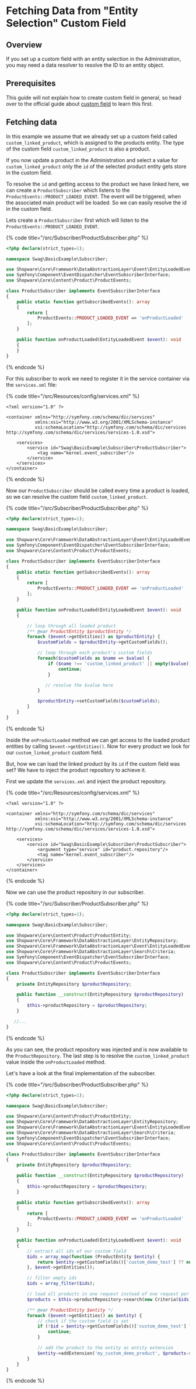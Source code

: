 # Fetching Data from "Entity Selection" Custom Field

## Overview

If you set up a custom field with an entity selection in the Administration, you may need a data resolver to resolve the ID to an entity object.

## Prerequisites

This guide will not explain how to create custom field in general, so head over to the official guide about [custom field](add-custom-field.md) to learn this first.

## Fetching data

In this example we assume that we already set up a custom field called `custom_linked_product`, which is assigned to the products entity. The type of the custom field `custom_linked_product` is also a product.

If you now update a product in the Administration and select a value for `custom_linked_product` only the `id` of the selected product entity gets store in the custom field.

To resolve the `id` and getting access to the product we have linked here, we can create a `ProductSubscriber` which listens to the `ProductEvents::PRODUCT_LOADED_EVENT`. The event will be triggered, when the associated main product will be loaded. So we can easily resolve the id in the custom field.

Lets create a `ProductSubscriber` first which will listen to the `ProductEvents::PRODUCT_LOADED_EVENT`.

{% code title="<plugin root>/src/Subscriber/ProductSubscriber.php" %}

```php
<?php declare(strict_types=1);

namespace Swag\BasicExample\Subscriber;

use Shopware\Core\Framework\DataAbstractionLayer\Event\EntityLoadedEvent;
use Symfony\Component\EventDispatcher\EventSubscriberInterface;
use Shopware\Core\Content\Product\ProductEvents;

class ProductSubscriber implements EventSubscriberInterface
{
    public static function getSubscribedEvents(): array
    {
        return [
            ProductEvents::PRODUCT_LOADED_EVENT => 'onProductLoaded'
        ];
    }

    public function onProductLoaded(EntityLoadedEvent $event): void
    {
    }
}
```

{% endcode %}

For this subscriber to work we need to register it in the service container via the `services.xml` file:

{% code title="<plugin root>/src/Resources/config/services.xml" %}

```markup
<?xml version="1.0" ?>

<container xmlns="http://symfony.com/schema/dic/services"
           xmlns:xsi="http://www.w3.org/2001/XMLSchema-instance"
           xsi:schemaLocation="http://symfony.com/schema/dic/services http://symfony.com/schema/dic/services/services-1.0.xsd">

    <services>
        <service id="Swag\BasicExample\Subscriber\ProductSubscriber">
            <tag name="kernel.event_subscriber"/>
        </service>
    </services>
</container>
```

{% endcode %}

Now our `ProductSubscriber` should be called every time a product is loaded, so we can resolve the custom field `custom_linked_product`.

{% code title="<plugin root>/src/Subscriber/ProductSubscriber.php" %}

```php
<?php declare(strict_types=1);

namespace Swag\BasicExample\Subscriber;

use Shopware\Core\Framework\DataAbstractionLayer\Event\EntityLoadedEvent;
use Symfony\Component\EventDispatcher\EventSubscriberInterface;
use Shopware\Core\Content\Product\ProductEvents;

class ProductSubscriber implements EventSubscriberInterface
{
    public static function getSubscribedEvents(): array
    {
        return [
            ProductEvents::PRODUCT_LOADED_EVENT => 'onProductLoaded'
        ];
    }

    public function onProductLoaded(EntityLoadedEvent $event): void
    {

        // loop through all loaded product      
        /** @var ProductEntity $productEntity */
        foreach ($event->getEntities() as $productEntity) {
            $customFields = $productEntity->getCustomFields();

            // loop through each product's custom fields
            foreach($customFields as $name => $value) {
                if ($name !== 'custom_linked_product' || empty($value)) {
                    continue;
                }

               // resolve the $value here
            }

            $productEntity->setCustomFields($customFields);
        }
    }
}
```

{% endcode %}

Inside the `onProductLoaded` method we can get access to the loaded product entities by calling `$event->getEntities()`. Now for every product we look for our `custom_linked_product` custom field.

But, how we can load the linked product by its `id` if the custom field was set? We have to inject the product repository to achieve it.

First we update the `services.xml` and inject the product repository.

{% code title="<plugin root>/src/Resources/config/services.xml" %}

```markup
<?xml version="1.0" ?>

<container xmlns="http://symfony.com/schema/dic/services"
           xmlns:xsi="http://www.w3.org/2001/XMLSchema-instance"
           xsi:schemaLocation="http://symfony.com/schema/dic/services http://symfony.com/schema/dic/services/services-1.0.xsd">

    <services>
        <service id="Swag\BasicExample\Subscriber\ProductSubscriber">
            <argument type="service" id="product.repository"/>
            <tag name="kernel.event_subscriber"/>
        </service>
    </services>
</container>
```

{% endcode %}

Now we can use the product repository in our subscriber.

{% code title="<plugin root>/src/Subscriber/ProductSubscriber.php" %}

```php
<?php declare(strict_types=1);

namespace Swag\BasicExample\Subscriber;

use Shopware\Core\Content\Product\ProductEntity;
use Shopware\Core\Framework\DataAbstractionLayer\EntityRepository;
use Shopware\Core\Framework\DataAbstractionLayer\Event\EntityLoadedEvent;
use Shopware\Core\Framework\DataAbstractionLayer\Search\Criteria;
use Symfony\Component\EventDispatcher\EventSubscriberInterface;
use Shopware\Core\Content\Product\ProductEvents;

class ProductSubscriber implements EventSubscriberInterface
{
    private EntityRepository $productRepository;

    public function __construct(EntityRepository $productRepository) 
    {
        $this->productRepository = $productRepository;
    }

   //...
}
```

{% endcode %}

As you can see, the product repository was injected and is now available to the `ProductRepository`. The last step is to resolve the `custom_linked_product` value inside the `onProductLoaded` method.

Let's have a look at the final implementation of the subscriber.

{% code title="<plugin root>/src/Subscriber/ProductSubscriber.php" %}

```php
<?php declare(strict_types=1);

namespace Swag\BasicExample\Subscriber;

use Shopware\Core\Content\Product\ProductEntity;
use Shopware\Core\Framework\DataAbstractionLayer\EntityRepository;
use Shopware\Core\Framework\DataAbstractionLayer\Event\EntityLoadedEvent;
use Shopware\Core\Framework\DataAbstractionLayer\Search\Criteria;
use Symfony\Component\EventDispatcher\EventSubscriberInterface;
use Shopware\Core\Content\Product\ProductEvents;

class ProductSubscriber implements EventSubscriberInterface
{
    private EntityRepository $productRepository;

    public function __construct(EntityRepository $productRepository) 
    {
        $this->productRepository = $productRepository;
    }

    public static function getSubscribedEvents(): array
    {
        return [
            ProductEvents::PRODUCT_LOADED_EVENT => 'onProductLoaded'
        ];
    }

    public function onProductLoaded(EntityLoadedEvent $event): void
    {
        // extract all ids of our custom field
        $ids = array_map(function (ProductEntity $entity) {
            return $entity->getCustomFields()['custom_demo_test'] ?? null;
        }, $event->getEntities());

        // filter empty ids
        $ids = array_filter($ids);

        // load all products in one request instead of one request per product (big performance boost)
        $products = $this->productRepository->search(new Criteria($ids), $event->getContext());

        /** @var ProductEntity $entity */
        foreach ($event->getEntities() as $entity) {
            // check if the custom field is set
            if (!$id = $entity->getCustomFields()['custom_demo_test'] ?? null) {
                continue;
            }

            // add the product to the entity as entity extension
            $entity->addExtension('my_custom_demo_product', $products->get($id));
        }
    }
}
```

{% endcode %}
